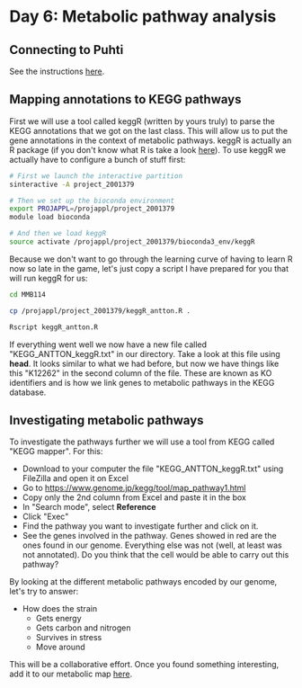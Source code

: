 # Day 6: Metabolic pathway analysis

## Connecting to Puhti

See the instructions [here](https://github.com/igorspp/MMB-114/blob/master/01-UNIX-and-CSC.md#connecting-to-puhti).

## Mapping annotations to KEGG pathways

First we will use a tool called keggR (written by yours truly) to parse the KEGG annotations that we got on the last class. This will allow us to put the gene annotations in the context of metabolic pathways. keggR is actually an R package (if you don't know what R is take a look [here](https://www.computerworld.com/article/2497143/business-intelligence-beginner-s-guide-to-r-introduction.html)). To use keggR we actually have to configure a bunch of stuff first:

```bash
# First we launch the interactive partition
sinteractive -A project_2001379

# Then we set up the bioconda environment
export PROJAPPL=/projappl/project_2001379
module load bioconda

# And then we load keggR
source activate /projappl/project_2001379/bioconda3_env/keggR
```

Because we don't want to go through the learning curve of having to learn R now so late in the game, let's just copy a script I have prepared for you that will run keggR for us:

```bash
cd MMB114

cp /projappl/project_2001379/keggR_antton.R .

Rscript keggR_antton.R
```

If everything went well we now have a new file called "KEGG_ANTTON_keggR.txt" in our directory. Take a look at this file using **head**. It looks similar to what we had before, but now we have things like this "K12262" in the second column of the file. These are known as KO identifiers and is how we link genes to metabolic pathways in the KEGG database.  

## Investigating metabolic pathways

To investigate the pathways further we will use a tool from KEGG called "KEGG mapper". For this:

* Download to your computer the file "KEGG_ANTTON_keggR.txt" using FileZilla and open it on Excel
* Go to https://www.genome.jp/kegg/tool/map_pathway1.html
* Copy only the 2nd column from Excel and paste it in the box
* In "Search mode", select **Reference**
* Click "Exec"
* Find the pathway you want to investigate further and click on it.
* See the genes involved in the pathway. Genes showed in red are the ones found in our genome. Everything else was not (well, at least was not annotated). Do you think that the cell would be able to carry out this pathway?

By looking at the different metabolic pathways encoded by our genome, let's try to answer:

* How does the strain
  * Gets energy
  * Gets carbon and nitrogen
  * Survives in stress
  * Move around

This will be a collaborative effort. Once you found something interesting, add it to our metabolic map [here](https://docs.google.com/presentation/d/1FoLNui3AXfuPIHGLP2ZNNRC5GhMnnjaAn4HlUHjCBMY/edit?usp=sharing).
